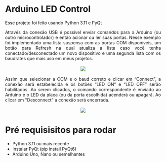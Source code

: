 # Arduino LED Control

Esse projeto foi feito usando Python 3.11 e PyQt


<div align="justify">
Através da conexão USB é possível enviar comandos para o Arduino (ou outro microcontrolador) e então acionar ou ler suas portas. 
Nesse exemplo foi implementado uma lista suspensa com as portas COM disponíveis, um botão para Refresh na qual atualiza a lista caso você tenha conectado/desconectado um novo dispositivo e uma segunda lista com os baudrates que mais uso em meus projetos.
</div>

<br>

<div align="center">
<img src = "https://user-images.githubusercontent.com/93883349/214727183-10fc58c7-aa70-40c9-86b8-0c63a2af31cd.gif"/>
</div>

<br>

<div align="justify">
Assim que selecionar a COM e o baud correto e clicar em “Connect”, a conexão será estabelecida e os botões “LED ON” e “LED OFF” serão habilitados. Ao serem clicados, o comando correspondente é enviado ao Arduino e o LED da placa (ou da porta escolhida) acenderá ou apagará. Ao clicar em "Desconnect" a conexão será encerrada. 
</div>

<br>

<div align="center">
<img src = "https://user-images.githubusercontent.com/93883349/214727467-bfd7ff19-bb8b-40f8-82c4-05b9289b2988.gif"/>
</div>

# Pré requisisitos para rodar

* Python 3.11 ou mais recente
* Instalar PyQt (pip install PyQt6)
* Arduino Uno, Nano ou semelhantes
